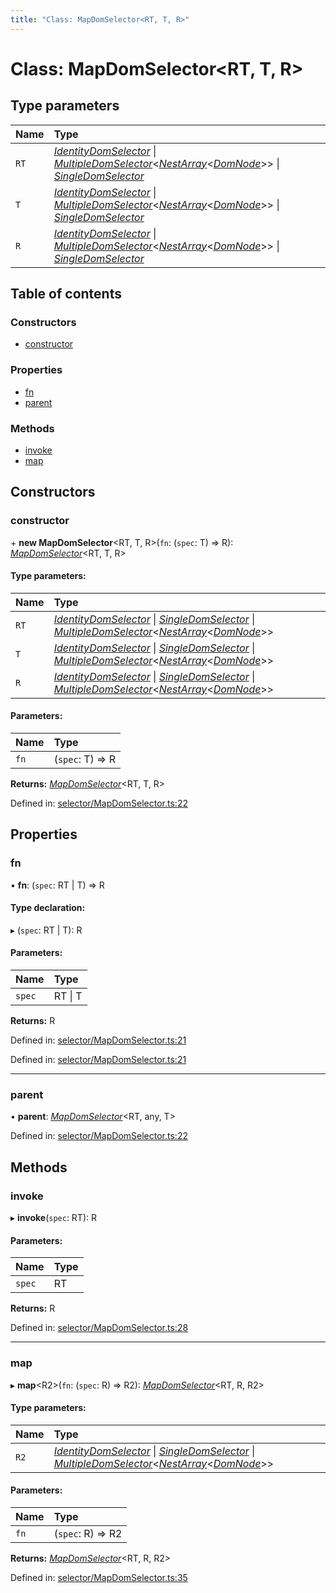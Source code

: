 ```yaml
---
title: "Class: MapDomSelector<RT, T, R>"
---
```


# Class: MapDomSelector<RT, T, R\>

## Type parameters

Name | Type |
:------ | :------ |
`RT` | [*IdentityDomSelector*](identitydomselector.md) \| [*MultipleDomSelector*](multipledomselector.md)<[*NestArray*](../types/nestarray.md)<[*DomNode*](domnode.md)\>\> \| [*SingleDomSelector*](singledomselector.md) |
`T` | [*IdentityDomSelector*](identitydomselector.md) \| [*MultipleDomSelector*](multipledomselector.md)<[*NestArray*](../types/nestarray.md)<[*DomNode*](domnode.md)\>\> \| [*SingleDomSelector*](singledomselector.md) |
`R` | [*IdentityDomSelector*](identitydomselector.md) \| [*MultipleDomSelector*](multipledomselector.md)<[*NestArray*](../types/nestarray.md)<[*DomNode*](domnode.md)\>\> \| [*SingleDomSelector*](singledomselector.md) |

## Table of contents

### Constructors

- [constructor](mapdomselector.md#constructor)

### Properties

- [fn](mapdomselector.md#fn)
- [parent](mapdomselector.md#parent)

### Methods

- [invoke](mapdomselector.md#invoke)
- [map](mapdomselector.md#map)

## Constructors

### constructor

\+ **new MapDomSelector**<RT, T, R\>(`fn`: (`spec`: T) => R): [*MapDomSelector*](mapdomselector.md)<RT, T, R\>

#### Type parameters:

Name | Type |
:------ | :------ |
`RT` | [*IdentityDomSelector*](identitydomselector.md) \| [*SingleDomSelector*](singledomselector.md) \| [*MultipleDomSelector*](multipledomselector.md)<[*NestArray*](../types/nestarray.md)<[*DomNode*](domnode.md)\>\> |
`T` | [*IdentityDomSelector*](identitydomselector.md) \| [*SingleDomSelector*](singledomselector.md) \| [*MultipleDomSelector*](multipledomselector.md)<[*NestArray*](../types/nestarray.md)<[*DomNode*](domnode.md)\>\> |
`R` | [*IdentityDomSelector*](identitydomselector.md) \| [*SingleDomSelector*](singledomselector.md) \| [*MultipleDomSelector*](multipledomselector.md)<[*NestArray*](../types/nestarray.md)<[*DomNode*](domnode.md)\>\> |

#### Parameters:

Name | Type |
:------ | :------ |
`fn` | (`spec`: T) => R |

**Returns:** [*MapDomSelector*](mapdomselector.md)<RT, T, R\>

Defined in: [selector/MapDomSelector.ts:22](https://github.com/44x1carbon/gigantes/blob/2721068/src/selector/MapDomSelector.ts#L22)

## Properties

### fn

• **fn**: (`spec`: RT \| T) => R

#### Type declaration:

▸ (`spec`: RT \| T): R

#### Parameters:

Name | Type |
:------ | :------ |
`spec` | RT \| T |

**Returns:** R

Defined in: [selector/MapDomSelector.ts:21](https://github.com/44x1carbon/gigantes/blob/2721068/src/selector/MapDomSelector.ts#L21)

Defined in: [selector/MapDomSelector.ts:21](https://github.com/44x1carbon/gigantes/blob/2721068/src/selector/MapDomSelector.ts#L21)

___

### parent

• **parent**: [*MapDomSelector*](mapdomselector.md)<RT, any, T\>

Defined in: [selector/MapDomSelector.ts:22](https://github.com/44x1carbon/gigantes/blob/2721068/src/selector/MapDomSelector.ts#L22)

## Methods

### invoke

▸ **invoke**(`spec`: RT): R

#### Parameters:

Name | Type |
:------ | :------ |
`spec` | RT |

**Returns:** R

Defined in: [selector/MapDomSelector.ts:28](https://github.com/44x1carbon/gigantes/blob/2721068/src/selector/MapDomSelector.ts#L28)

___

### map

▸ **map**<R2\>(`fn`: (`spec`: R) => R2): [*MapDomSelector*](mapdomselector.md)<RT, R, R2\>

#### Type parameters:

Name | Type |
:------ | :------ |
`R2` | [*IdentityDomSelector*](identitydomselector.md) \| [*SingleDomSelector*](singledomselector.md) \| [*MultipleDomSelector*](multipledomselector.md)<[*NestArray*](../types/nestarray.md)<[*DomNode*](domnode.md)\>\> |

#### Parameters:

Name | Type |
:------ | :------ |
`fn` | (`spec`: R) => R2 |

**Returns:** [*MapDomSelector*](mapdomselector.md)<RT, R, R2\>

Defined in: [selector/MapDomSelector.ts:35](https://github.com/44x1carbon/gigantes/blob/2721068/src/selector/MapDomSelector.ts#L35)

